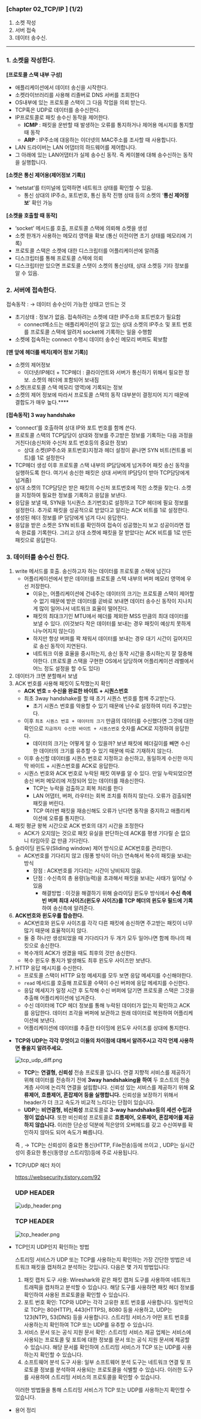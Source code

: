 ### **[chapter 02_TCP/IP ] (1/2)**

1. 소켓 작성
2. 서버 접속
3. 데이터 송수신.

---

### 1. 소켓을 작성한다.

**[프로토콜 스택 내부 구성]**

- 애플리케이션에서 데이터 송신을 시작한다.
- 소켓라이브러리를 사용해 리졸버로 DNS 서버를 조회한다
- OS내부에 있는 프로토콜 스택이 그 다음 작업을 의뢰 받는다.
- TCP혹은 UDP로 데이터를 송수신한다.
- IP프로토콜로 패킷 송수신 동작을 제어한다.
    - **ICMP** : 패킷을 운반할 때 발생하는 오류를 통지하거나 제어용 메시지를 통지할 때 동작
    - **ARP** : IP주소에 대응하는 이더넷의 MAC주소를 조사할 때 사용합니다.
- LAN 드라이버는 LAN 어댑터의 하드웨어를 제어합니다.
- 그 아래에 있는 LAN어댑터가 실제 송수신 동작. 즉 케이블에 대해 송수신하는 동작을 실행합니다.

**[소켓은 통신 제어용(제어정보 기록)]**

- ‘netstat’를 터미널에 입력하면 네트워크 상태를 확인할 수 있음.
    - 통신 상대의 IP주소, 포트번호, 통신 동작 진행 상태 등의 소켓의 ‘**통신 제어정보**’ 확인 가능

**[소켓을 호출할 때 동작]**

- ‘socket’ 메서드를 호출, 프로토콜 스택에 의뢰해 소켓을 생성
- 소켓 한개가 사용하는 메모리 영역을 확보 (통신 이전이면 초기 상태를 메모리에 기록)
- 프로토콜 스택은 소켓에 대한 디스크립터를 어플리케이션에 알려줌
- 디스크립터를 통해 프로토콜 스택에 의뢰
- 디스크립터만 있으면 프로토콜 스탯이 소켓의 통신상태, 상대 소켓등 기타 정보를 알 수 있음.

### 2. 서버에 접속한다.

접속동작 : → 데이터 송수신이 가능한 상태고 만드는 것

- 초기상태 : 정보가 없음. 접속하려는 소켓에 대한 IP주소와 포트번호가 필요함
    - connect메소드는 애플리케이션이 알고 있는 상대 소켓의 IP주소 및 포트 번호를 프로토콜 스택에 알려저 socket에 기록하는 일을 수행함
- 소켓에 접속하는 connect 수행시 데이터 송수신 메모리 버퍼도 확보함

**[맨 앞에 헤더를 배치(제어 정보 기록)]**

- 소켓의 제어정보
    - 이더넷/IP헤더 + TCP헤더 : 클라이언트와 서버가 통신하기 위해서 필요한 정보. 소켓의 헤더에 포함되어 보내짐
- 소켓(프로토콜 스택 메모리 영역)에 기록되는 정보
- 소켓의 제어 정보에 따라서 프로토콜 스택의 동작 대부분이 결정지어 지기 때문에 결합도가 매우 높다.****

**[접속동작] 3 way handshake**

- ‘connect’를 호출하여 상대 IP와 포트 번호를 함께 쓴다.
- 프로토콜 스택의 TCP담당이 상대와 정보를 주고받은 정보를 기록하는 다음 과정을 거친다(송신처와 수신처 포트 번호등의 중요한 정보)
    - 상대 소켓(IP주소와 포트번호)지정과 헤더 설정이 끝나면 SYN 비트(컨트롤 비트)를 1로 설정한다
- TCP헤더 생성 이후 프로토콜 스택 내부의 IP담당에게 넘겨주어 패킷 송신 동작을 실행하도록 한다. 여기서 송신한 패킷은 상대 서버의 IP담당이 받아 TCP담당에게 넘겨줌)
- 상대 소켓의 TCP담당은 받은 패킷의 수신처 포트번호에 적힌 소켓을 찾는다. 소켓을 지정하여 필요한 정보를 기록하고 응답을 보낸다.
- 응답을 보낼 때, SYN을 1(시퀀스 초기번호)로 설정하고 TCP 헤더에 필요 정보를 설정한다. 추가로 패킷을 성공적으로 받았다고 알리는 ACK 비트를 1로 설정한다.
- 생성된 헤더 정보를 IP 담당에게 넘겨 다시 응답한다.
- 응답을 받은 소켓은 SYN 비트를 확인하여 접속이 성공했는지 보고 성공이라면 접속 완료를 기록한다. 그리고 상대 소켓에 패킷을 잘 받았다는 ACK 비트를 1로 만든 패킷으로 응답한다.

### 3. 데이터를 송수신 한다.

1. write 메서드를 호출. 송신하고자 하는 데이터를 프로토콜 스택에 넘긴다
    - 어플리케이션에서 받은 데이터를 프로토콜 스택 내부의 버퍼 메모리 영역에 우선 저장한다.
        - 이유는, 어플리케이션에 건네주는 데이터의 크기는 프로토콜 스택이 제어할 수 없기 때문에 받은 데이터를 곧바로 보내면 데이터 송수신 동작이 지나치게 많이 일어나서 네트워크 효율이 떨어진다.
        - 패킷의 최대크기인 MTU에서 헤더를 제외한 MSS 만큼의 최대 데이터를 보낼 수 있다. (이것보다 작은 데이터를 보내는 경우 패킷이 예상치 못하게 나누어지지 않는다)
        - 하지만 항상 버퍼를 꽉 채워서 데이터를 보내는 경우 대기 시간이 길어지므로 송신 동작이 지연된다.
        - 네트워크 이용 효율을 중시하는지, 송신 동작 시간을 중시하는지 잘 절충해야한다. (프로토콜 스택을 구현한 OS에서 담당하며 어플리케이션 레벨에서 어느 정도 설정을 할 수도 있다)
2. 데이터가 크면 분할해서 보냄
3. ACK 번호를 사용해 패킷이 도착했는지 확인
    - **ACK 번호 = 수신을 완료한 바이트 + 시퀀스번호**
    - 최초 3way handshake를 할 때 초기 시퀀스 번호를 함께 주고받는다.
        - 초기 시퀀스 번호를 악용할 수 있기 때문에 난수로 설정하여 미리 주고받는다.
    - 이후 `최초 시퀀스 번호 + 데이터의 크기` 만큼의 데이터를 수신했다면 그것에 대한 확인으로 `지금까지 수신한 바이트 + 시퀀스번호` 숫자를 ACK로 지정하여 응답한다.
        - 데이터의 크기는 어떻게 알 수 있을까? 보낸 패킷에 헤더길이를 빼면 수신한 데이터의 크기를 유추할 수 있기 때문에 따로 기재하지 않는다.
    - 이후 송신할 데이터를 시퀀스 번호로 지정하고 송신하고, 동일하게 수신한 마지막 바이트 + 시퀀스번호를 ACK로 응답한다.
    - 시퀀스 번호와 ACK 번호로 누락된 패킷 여부를 알 수 있다. 만일 누락되었으면 송신 버퍼 메모리에 저장되어 있는 데이터를 재송신한다.
        - TCP는 누락을 검출하고 회복 처리를 한다
        - LAN 어댑터, 버퍼, 라우터는 회복 조치를 취하지 않는다. 오류가 검출되면 패킷을 버린다.
        - TCP 여러번 패킷을 재송신해도 오류가 난다면 동작을 중지하고 애플리케이션에 오류를 통지한다.
4. 패킷 평균 왕복 시간으로 ACK 번호의 대기 시간을 조정한다
    - ACK가 오지않는 것으로 패킷 유실을 판단하는데 ACK를 평생 기다릴 순 없으니 타임아웃 값 만큼 기다린다.
5. 슬라이딩 윈도우(Sliding window) 제어 방식으로 ACK번호를 관리한다.
    - ACK번호를 기다리지 않고 (핑퐁 방식이 아닌) 연속해서 복수의 패킷을 보내는 방식
        - 장점 : ACK번호를 기다리는 시간이 낭비되지 않음.
        - 단점 : 수신측의 총 용량(능력)을 초과해서 패킷을 보내는 사태가 일어날 수 있음
            - 해결방법 : 이것을 해결하기 위해 슬라이딩 윈도우 방식에서 **수신 측에 빈 버퍼 최대 사이즈(윈도우 사이즈)를 TCP 헤더의 윈도우 필드에 기록**하여 송신측에 알려준다.
6. **ACK번호와 윈도우를 합승한다.**
    - ACK번호와 윈도우 사이즈를 각각 다른 패킷에 송신하면 주고받는 패킷이 너무 많기 때문에 효율적이지 않다.
    - 둘 중 하나만 생성되었을 때 기다리다가 두 개가 모두 일어나면 함께 하나의 패킷으로 송신한다.
    - 복수개의 ACK가 생겼을 때도 최후의 것만 송신한다.
    - 복수 윈도우 통지가 발생해도 최후 윈도우 사이즈만 보낸다.
7. HTTP 응답 메시지를 수신한다.
    - 프로토콜 스택이 HTTP 요청 메세지를 모두 보면 응답 메세지를 수신해야한다.
    - `read` 메서드를 호출해 프로토콜 수택이 수신 버퍼에 응답 메세지를 수신한다.
    - 응답 메세지가 일정 시간 후 도착해 수신 버퍼에 담기면 프로토콜 스택은 그것을 추출해 어플리케이션에 넘겨준다.
    - 수신 데이터에 TCP 헤더 정보를 통해 누락된 데이터가 없는지 확인하고 ACK를 응답한다. 데이터 조각을 버퍼에 보관하고 원래 데이터로 복원하여 어플리케이션에 보낸다.
    - 어플리케이션에 데이터를 추출한 타이밍에 윈도우 사이즈를 상대에 통지한다.

- **TCP와 UDP는 각각 무엇이고 이들의 차이점에 대해서 알려주시고 각각 언제 사용하면 좋을지 알려주세요.**

  ![tcp_udp_diff.png](../static/images/남의영/tcp_udp_diff.png)

    - **TCP**는 **연결형, 신뢰성** 전송 프로토콜 입니다. 연결 지향적 서비스를 제공하기 위해 데이터를 전송하기 전에 **3way handshaking을 하여** 두 호스트의 전송 계층 사이에 논리적 연결을 설립합니다. 신뢰성 있는 서비스를 제공하기 위해 **오류제어, 흐름제어, 혼잡제어 등을 실행합니다.** 신뢰성을 보장하기 위해서 header가 더 크고 속도가 비교적 느리다는 단점이 있습니다.
    - **UDP**는 **비연결형, 비신뢰성** 프로토콜로 **3-way handshake등의 세션 수립과정이 없습니다**. 또한 비신뢰성 프로토콜로 **흐름제어, 오류제어, 혼잡제어를 제공하지 않습니다.** 이러한 단순성 덕분에 적은양의 오버헤드를 갖고 수신여부를 확인하지 않아도 되어 속도가 빠릅니다.

  즉 , → TCP는 신뢰성이 중요한 통신(HTTP, File전송)등에 쓰이고 , UDP는 실시간성이 중요한 통신(동영상 스트리밍)등에 주로 사용됩니다.

- TCP/UDP 헤더 차이

  https://websecurity.tistory.com/92

  ### UDP HEADER

  ![udp_header.png](../static/images/남의영/udp_header.png)

  ### TCP HEADER

  ![tcp_header.png](../static/images/남의영/tcp_header.png)

- TCP인지 UDP인지 확인하는 방법

  스트리밍 서비스가 UDP 또는 TCP를 사용하는지 확인하는 가장 간단한 방법은 네트워크 패킷을 캡처하고 분석하는 것입니다. 다음은 몇 가지 방법입니다:

    1. 패킷 캡처 도구 사용: Wireshark와 같은 패킷 캡처 도구를 사용하여 네트워크 트래픽을 캡처하고 분석할 수 있습니다. 해당 도구를 사용하면 패킷 헤더 정보를 확인하여 사용된 프로토콜을 확인할 수 있습니다.
    2. 포트 번호 확인: TCP와 UDP는 각각 고유한 포트 번호를 사용합니다. 일반적으로 TCP는 80(HTTP), 443(HTTPS), 8080 등을 사용하고, UDP는 123(NTP), 53(DNS) 등을 사용합니다. 스트리밍 서비스가 어떤 포트 번호를 사용하는지 확인하여 TCP 또는 UDP를 유추할 수 있습니다.
    3. 서비스 문서 또는 공식 지원 문서 확인: 스트리밍 서비스 제공 업체는 서비스에 사용되는 프로토콜 및 포트에 대한 정보를 문서 또는 공식 지원 문서에 제공할 수 있습니다. 해당 문서를 확인하여 스트리밍 서비스가 TCP 또는 UDP를 사용하는지 확인할 수 있습니다.
    4. 소프트웨어 분석 도구 사용: 일부 소프트웨어 분석 도구는 네트워크 연결 및 프로토콜 정보를 분석하여 사용되는 프로토콜을 식별할 수 있습니다. 이러한 도구를 사용하여 스트리밍 서비스의 프로토콜을 확인할 수 있습니다.

  이러한 방법들을 통해 스트리밍 서비스가 TCP 또는 UDP를 사용하는지 확인할 수 있습니다.

- 용어 정리